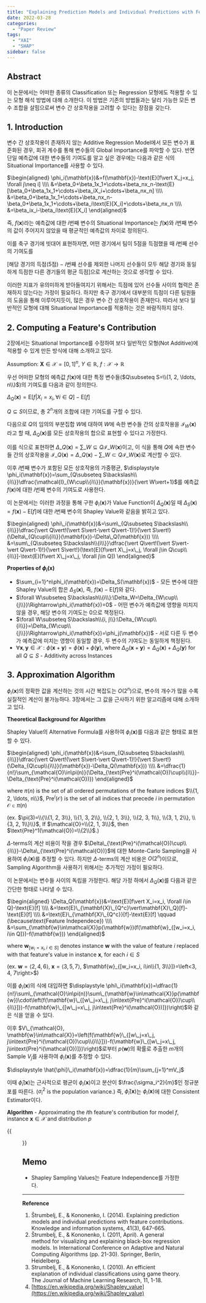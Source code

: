 ```yaml
---
title: "Explaining Prediction Models and Individual Predictions with Feature Contributions"
date: 2022-03-28
categories:
  - "Paper Review"
tags:
  - "XAI"
  - "SHAP"
sidebar: false
---
```


## Abstract

이 논문에서는 어떠한 종류의 Classification 또는 Regression 모형에도 적용할 수 있는 모형 해석 방법에 대해 소개한다. 이 방법은 기존의 방법들과는 달리 가능한 모든 변수 조합을 살핌으로써 변수 간 상호작용을 고려할 수 있다는 장점을 갖는다.

## 1. Introduction

변수 간 상호작용이 존재하지 않는 Additive Regression Model에서 모든 변수가 표준화된 경우, 회귀 계수를 통해 변수들의 Global Importance를 파악할 수 있다. 반면 단일 예측값에 대한 변수들의 기여도를 알고 싶은 경우에는 다음과 같은 식의 Situational Importance를 사용할 수 있다.

$\begin{aligned}
\phi_i(\mathbf{x})&=f(\mathbf{x})-\text{E}[f\vert X_j=x_j, \forall j\neq i] \\\\
&=\beta_0+\beta_1x_1+\cdots+\beta_nx_n-\text{E}[\beta_0+\beta_1x_1+\cdots+\beta_iX_i+\cdots+\beta_nx_n] \\\\
&=\beta_0+\beta_1x_1+\cdots+\beta_nx_n-\beta_0+\beta_1x_1+\cdots+\beta_i\text{E}[X_i]+\cdots+\beta_nx_n \\\\
&=\beta_ix_i-\beta_i\text{E}[X_i]
\end{aligned}$

즉, $f(\mathbf{x})$라는 예측값에 대한 $i$번째 변수의 Situational Importance는 $f(\mathbf{x})$와 $i$번째 변수의 값이 주어지지 않았을 때 평균적인 예측값의 차이로 정의된다.

이를 축구 경기에 빗대어 표현하자면, 어떤 경기에서 팀이 5점을 득점했을 때 $i$번째 선수의 기여도를

[해당 경기의 득점(5점) $-$ $i$번째 선수를 제외한 나머지 선수들이 모두 해당 경기와 동일하게 득점한 다른 경기들의 평균 득점]으로 계산하는 것으로 생각할 수 있다.

이러한 지표가 유의미하게 받아들여지기 위해서는 득점에 있어 선수들 사이의 협력은 존재하지 않는다는 가정이 필요하다. 하지만 축구 경기에서 대부분의 득점이 다른 팀원들의 도움을 통해 이루어지듯이, 많은 경우 변수 간 상호작용이 존재한다. 따라서 보다 일반적인 모형에 대해 Situational Importance를 적용하는 것은 바람직하지 않다.

## 2. Computing a Feature's Contribution

2장에서는 Situational Importance를 수정하여 보다 일반적인 모형(Not Additive)에 적용할 수 있게 만든 방식에 대해 소개하고 있다.

Assumption: $\mathbf{X}\in\mathcal{X}=[0, 1]^n$, $Y\in\mathbb{R}$, $f:\mathcal{X}\rightarrow\mathbb{R}$

우선 어떠한 모형의 예측값 $f(\mathbf{x})$에 대한 특정 변수들($Q\subseteq S=\\{1, 2, \ldots, n\\}$)의 기여도를 다음과 같이 정의한다.

$\Delta_Q(\mathbf{x})=\text{E}[f\vert X_i=x_i, \forall i\in Q]-\text{E}[f]$

$Q\subseteq S$이므로, 총 $2^n$개의 조합에 대한 기여도를 구할 수 있다.

다음으로 $Q$의 임의의 부분집합 $W$에 대하여 $W$에 속한 변수들 간의 상호작용을 $\mathcal{I}_W(\mathbf{x})$라고 할 때, $\Delta_Q(\mathbf{x})$를 모든 상호작용의 합으로 표현할 수 있다고 가정한다.

이를 식으로 표현하면 $\displaystyle \Delta\_Q(\mathbf{x})=\sum\_{W\subseteq Q}\mathcal{I}\_W(\mathbf{x})$이고, 이 식을 통해 $Q$에 속한 변수들 간의 상호작용을 $\displaystyle \mathcal{I}\_Q(\mathbf{x})=\Delta\_Q(\mathbf{x})-\sum\_{W\subset Q}\mathcal{I}\_W(\mathbf{x})$로 계산할 수 있다.

이후 $i$번째 변수가 포함된 모든 상호작용의 가중평균, $\displaystyle \phi_i(\mathbf{x})=\sum_{Q\subseteq S\backslash\\{i\\}}\dfrac{\mathcal{I}_{W\cup\\{i\\}}(\mathbf{x})}{\vert W\vert+1}$를 예측값 $f(\mathbf{x})$에 대한 $i$번째 변수의 기여도로 사용한다.

이 논문에서는 이러한 과정을 통해 구한 $\phi_i(\mathbf{x})$가 Value Function이 $\Delta_Q(\mathbf{x})$일 때 $\Delta_S(\mathbf{x})=f(\mathbf{x})-\text{E}[f]$에 대한 $i$번째 변수의 Shapley Value와 같음을 밝히고 있다.

$\begin{aligned}
\phi\_i(\mathbf{x})&=\sum\_{Q\subseteq S\backslash\\{i\\}}\dfrac{\vert Q\vert!(\vert S\vert-\vert Q\vert-1)!}{\vert S\vert!}(\Delta\_{Q\cup\\{i\\}}(\mathbf{x})-\Delta\_Q(\mathbf{x})) \\\\
&=\sum\_{Q\subseteq S\backslash\\{i\\}}\dfrac{\vert Q\vert!(\vert S\vert-\vert Q\vert-1)!}{\vert S\vert!}(\text{E}[f\vert X\_j=x\_j, \forall j\in Q\cup\\{i\\}]-\text{E}[f\vert X\_j=x\_j, \forall j\in Q])
\end{aligned}$

**Properties of $\phi_i(\mathbf{x})$**

- $\sum_{i=1}^n\phi_i(\mathbf{x})=\Delta_S(\mathbf{x})$ - 모든 변수에 대한 Shapley Value의 합은 $\Delta_S(\mathbf{x})$, 즉, $f(\mathbf{x})-\text{E}[f]$와 같다.
- $\forall W\subseteq S\backslash\\{i\\}:\Delta_W=\Delta_{W\cup\\{j\\}}\Rightarrow\phi_i(\mathbf{x})=0$ - 어떤 변수가 예측값에 영향을 미치지 않을 경우, 해당 변수의 기여도는 $0$으로 책정된다.
- $\forall W\subseteq S\backslash\\{i, j\\}:\Delta_{W\cup\\{i\\}}=\Delta_{W\cup\\{j\\}}\Rightarrow\phi_i(\mathbf{x})=\phi_j(\mathbf{x})$ - 서로 다른 두 변수가 예측값에 미치는 영향이 동일할 경우, 두 변수의 기여도는 동일하게 책정된다.
- $\forall \mathbf{x}, \mathbf{y}\in\mathcal{X}:\phi(\mathbf{x}+\mathbf{y})=\phi(\mathbf{x})+\phi(\mathbf{y})$, where $\Delta_Q(\mathbf{x}+\mathbf{y})=\Delta_Q(\mathbf{x})+\Delta_Q(\mathbf{y})$ for all $Q\subseteq S$ - Additivity across Instances

## 3. Approximation Algorithm

$\phi_i(\mathbf{x})$의 정확한 값을 계산하는 것의 시간 복잡도는 $O(2^n)$으로, 변수의 개수가 많을 수록 실질적인 계산이 불가능하다. 3장에서는 그 값을 근사하기 위한 알고리즘에 대해 소개하고 있다.

**Theoretical Background for Algorithm**

Shapley Value의 Alternative Formula를 사용하여 $\phi_i(\mathbf{x})$를 다음과 같은 형태로 표현할 수 있다.

$\begin{aligned}
\phi_i(\mathbf{x})&=\sum_{Q\subseteq S\backslash\\{i\\}}\dfrac{\vert Q\vert!(\vert S\vert-\vert Q\vert-1)!}{\vert S\vert!}(\Delta_{Q\cup\\{i\\}}(\mathbf{x})-\Delta_Q(\mathbf{x})) \\\\
&=\dfrac{1}{n!}\sum_{\mathcal{O}\in\pi(n)}(\Delta_{\text{Pre}^i(\mathcal{O})\cup\\{i\\}}-\Delta_{\text{Pre}^i(\mathcal{O})})
\end{aligned}$

where $\pi(n)$ is the set of all ordered permutations of the feature indices $\\{1, 2, \ldots, n\\}$, $\text{Pre}^i(\mathcal{O})$ is the set of all indices that precede $i$ in permutation $\mathcal{O}\in\pi(n)$

(ex. $\pi(3)=\\{\\{1, 2, 3\\}, \\{1, 3, 2\\}, \\{2, 1, 3\\}, \\{2, 3, 1\\}, \\{3, 1, 2\\}, \\{3, 2, 1\\}\\}$, If $\mathcal{O}=\\{2, 1, 3\\}$, then $\text{Pre}^1(\mathcal{O})=\\{2\\}$.)

$\Delta$-terms의 계산 비용이 작을 경우 $\Delta\_{\text{Pre}^i(\mathcal{O})\cup\\{i\\}}-\Delta\_{\text{Pre}^i(\mathcal{O})}$에 대한 Monte-Carlo Sampling을 사용하여 $\phi_i(\mathbf{x})$를 추정할 수 있다.
하지만 $\Delta$-terms의 계산 비용은 $O(2^n)$이므로, Sampling Algorithm을 사용하기 위해서는 추가적인 가정이 필요하다.

이 논문에서는 변수들 사이의 독립을 가정한다. 해당 가정 하에서 $\Delta_Q(\mathbf{x})$를 다음과 같은 간단한 형태로 나타낼 수 있다.

$\begin{aligned}
\Delta_Q(\mathbf{x})&=\text{E}[f\vert X_i=x_i, \forall i\in Q]-\text{E}[f] \\\\
&=\text{E}\_{\mathbf{X}\_{Q^c}\vert\mathbf{X}\_Q}[f]-\text{E}[f] \\\\
&=\text{E}\_{\mathbf{X}\_{Q^c}}[f]-\text{E}[f] \qquad (\because\text{Feature Independece}) \\\\
&=\sum_{\mathbf{w}\in\mathcal{X}}p(\mathbf{w})(f(\mathbf{w}_{[w_i=x_i, i\in Q]})-f(\mathbf{w}))
\end{aligned}$

where $\mathbf{w}_{[w_i=x_i, i\in S]}$ denotes instance $\mathbf{w}$ with the value of feature $i$ replaced with that feature's value in instance $\mathbf{x}$, for each $i\in S$

(ex. $\mathbf{w}=\left<2, 4, 6\right>$, $\mathbf{x}=\left<3, 5, 7\right>$, $\mathbf{w}_{[w_i=x_i, i\in\\{1, 3\\}]}=\left<3, 4, 7\right>$)

이를 $\phi_i(\mathbf{x})$의 식에 대입하면 $\displaystyle \phi\_i(\mathbf{x})=\dfrac{1}{n!}\sum\_{\mathcal{O}\in\pi(n)}\sum\_{\mathbf{w}\in\mathcal{X}}p(\mathbf{w})\cdot\left(f(\mathbf{w}\_{[w\_j=x\_j, j\in\text{Pre}^i(\mathcal{O})\cup\\{i\\}]})-f(\mathbf{w}\_{[w\_j=x\_j, j\in\text{Pre}^i(\mathcal{O})]})\right)$와 같은 식을 얻을 수 있다.

이후 $V\_{\mathcal{O}, \mathbf{w}\in\mathcal{X}}=\left(f(\mathbf{w}\_{[w\_j=x\_j, j\in\text{Pre}^i(\mathcal{O})\cup\\{i\\}]})-f(\mathbf{w}\_{[w\_j=x\_j, j\in\text{Pre}^i(\mathcal{O})]})\right)$로부터 $p(\mathbf{w})$의 확률로 추출한 $m$개의 Sample $V_j$를 사용하여 $\phi_i(\mathbf{x})$를 추정할 수 있다.

$\displaystyle \hat{\phi}\_i(\mathbf{x})=\dfrac{1}{m}\sum_{j=1}^mV_j$

이때 $\hat{\phi}_i(\mathbf{x})$는 근사적으로 평균이 $\phi_i(\mathbf{x})$이고 분산이 $\frac{\sigma_i^2}{m}$인 정규분포를 따른다. ($\sigma_i^2$ is the population variance.) 즉, $\hat{\phi}_i(\mathbf{x})$는 $\phi_i(\mathbf{x})$에 대한 Consistent Estimator이다.

**Algorithm** - Approximating the $i$th feature's contribution for model $f$, instance $\mathbf{x}\in\mathcal{X}$ and distribution $p$

{{<figure src="/paper_review/shapley_sampling_values1.png" width="700">}}

## Memo

- Shapley Sampling Values는 Feature Independence를 가정한다.

---

**Reference**

1. Štrumbelj, E., & Kononenko, I. (2014). Explaining prediction models and individual predictions with feature contributions. Knowledge and information systems, 41(3), 647-665.
2. Štrumbelj, E., & Kononenko, I. (2011, April). A general method for visualizing and explaining black-box regression models. In International Conference on Adaptive and Natural Computing Algorithms (pp. 21-30). Springer, Berlin, Heidelberg.
3. Strumbelj, E., & Kononenko, I. (2010). An efficient explanation of individual classifications using game theory. The Journal of Machine Learning Research, 11, 1-18.
4. [https://en.wikipedia.org/wiki/Shapley_value](https://en.wikipedia.org/wiki/Shapley_value)
